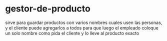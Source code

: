 # gestor-de-producto
sirve para guardar productos con varios nombres cuales usen las personas, y el cliente puede agregarlos a todos para que luego el empleado coloque un solo nombre como pida el cliente y lo lleve al producto exacto 

